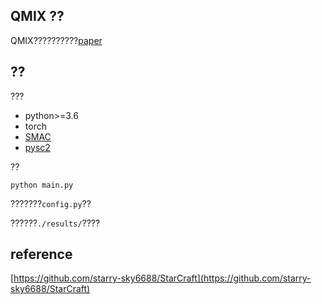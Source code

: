## QMIX ??

QMIX??????????[paper](https://arxiv.org/abs/1803.11485)

## ??
???
- python>=3.6
- torch
- [SMAC](https://github.com/oxwhirl/smac)
- [pysc2](https://github.com/deepmind/pysc2)

??

```
python main.py
```
???????`config.py`??

??????`./results/`????

## reference
[https://github.com/starry-sky6688/StarCraft](https://github.com/starry-sky6688/StarCraft)